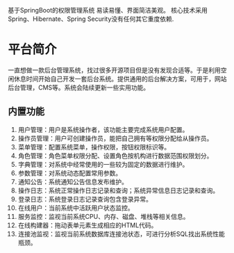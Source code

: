 基于SpringBoot的权限管理系统 易读易懂、界面简洁美观。 核心技术采用Spring、Hibernate、Spring Security没有任何其它重度依赖.

# 平台简介

一直想做一款后台管理系统，找过很多开源项目但是没有发现合适等。于是利用空闲休息时间开始自己开发一套后台系统。提供通用的后台解决方案，可用于，网站后台管理，CMS等。系统会陆续更新一些实用功能。

## 内置功能

1. 用户管理：用户是系统操作者，该功能主要完成系统用户配置。
1. 操作员管理：用户可创建操作员，能把自己拥有等权限分配给从操作员。
1. 菜单管理：配置系统菜单，操作权限，按钮权限标识等。
1. 角色管理：角色菜单权限分配、设置角色按机构进行数据范围权限划分。
1. 字典管理：对系统中经常使用的一些较为固定的数据进行维护。
1. 参数管理：对系统动态配置常用参数。
1. 通知公告：系统通知公告信息发布维护。
1. 操作日志：系统正常操作日志记录和查询；系统异常信息日志记录和查询。
1. 登录日志：系统登录日志记录查询包含登录异常。
1. 在线用户：当前系统中活跃用户状态监控。
1. 服务监控：监视当前系统CPU、内存、磁盘、堆栈等相关信息。
1. 在线构建器：拖动表单元素生成相应的HTML代码。
1. 连接池监视：监视当前系统数据库连接池状态，可进行分析SQL找出系统性能瓶颈。
